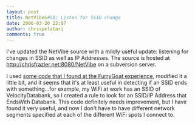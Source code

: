 ```yaml
---
layout: post
title: NetVibe&#58; Listen for SSID change
date: 2006-03-20 22:07
author: chrispelatari
comments: true
---
```


<p>I've updated the NetVibe source with a mildly useful update: listening for
changes in SSID as well as IP Addresses. The source is hosted at <a href="http://chrisfrazier.net:8080/NetVibe">http://chrisfrazier.net:8080/NetVibe</a> on
a subversion server.</p>
<p>I used <a href="http://www.furrygoat.com/2004/05/finding_your_cu.html">some
code that I found at the FurryGoat experience</a>, modified it a little bit, and
it seems that it's at least useful in detecting if an SSID ends with
something...for example, my WiFi at work has an SSID of VelocityDatabank, so I
created a rule to look for an SSID/IP Address that EndsWith Databank. This code
definitely needs improvement, but I have found it very useful, and now I don't
have to have different network segments specified at each of the different WiFi
spots I connect to.</p>
